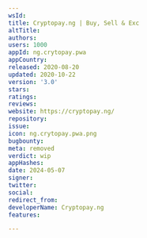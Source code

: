 ```yaml
---
wsId: 
title: Cryptopay.ng | Buy, Sell & Exc
altTitle: 
authors: 
users: 1000
appId: ng.crytopay.pwa
appCountry: 
released: 2020-08-20
updated: 2020-10-22
version: '3.0'
stars: 
ratings: 
reviews: 
website: https://cryptopay.ng/
repository: 
issue: 
icon: ng.crytopay.pwa.png
bugbounty: 
meta: removed
verdict: wip
appHashes: 
date: 2024-05-07
signer: 
twitter: 
social: 
redirect_from: 
developerName: Cryptopay.ng
features: 

---
```


